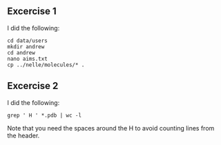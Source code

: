 ## Excercise 1

I did the following:
```
cd data/users
mkdir andrew
cd andrew
nano aims.txt
cp ../nelle/molecules/* .
```

## Excercise 2

I did the following:
```
grep ' H ' *.pdb | wc -l
```

Note that you need the spaces around the 
H to avoid counting lines from the header.
